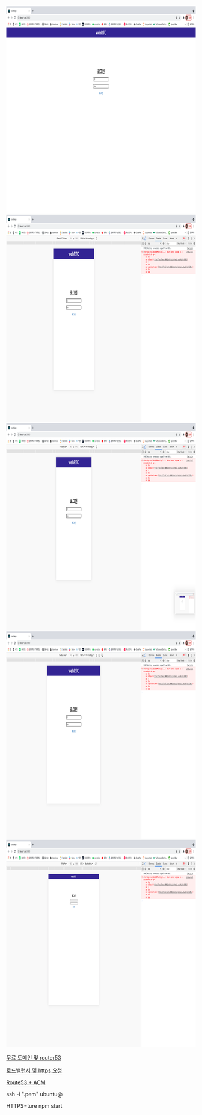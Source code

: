 <img src="./img/1.png" width="1000" height="550" >

<img src="./img/2.png" width="1000" height="550" >

<img src="./img/3.png" width="1000" height="550" >

<img src="./img/4.png" width="1000" height="550" >

<img src="./img/5.png" width="1000" height="550" >

[무료 도메인 및 router53](https://st-soul.tistory.com/6)

[로드밸런서 및 https 요청](https://helloinyong.tistory.com/149)

[Route53 + ACM](https://dev.classmethod.jp/articles/route53-acm-free-domain-https-certification/)

ssh -i "<your pem key name>.pem" ubuntu@<your IPv4 Public IP>
  
 HTTPS=ture npm start
